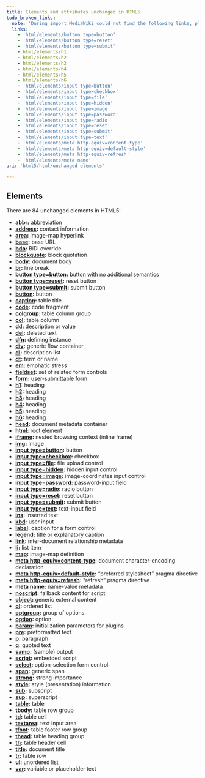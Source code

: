 ```yaml
---
title: Elements and attributes unchanged in HTML5
todo_broken_links:
  note: 'During import MediaWiki could not find the following links, please fix and adjust this list.'
  links:
    - 'html/elements/button type=button'
    - 'html/elements/button type=reset'
    - 'html/elements/button type=submit'
    - html/elements/h1
    - html/elements/h2
    - html/elements/h3
    - html/elements/h4
    - html/elements/h5
    - html/elements/h6
    - 'html/elements/input type=button'
    - 'html/elements/input type=checkbox'
    - 'html/elements/input type=file'
    - 'html/elements/input type=hidden'
    - 'html/elements/input type=image'
    - 'html/elements/input type=password'
    - 'html/elements/input type=radio'
    - 'html/elements/input type=reset'
    - 'html/elements/input type=submit'
    - 'html/elements/input type=text'
    - 'html/elements/meta http-equiv=content-type'
    - 'html/elements/meta http-equiv=default-style'
    - 'html/elements/meta http-equiv=refresh'
    - 'html/elements/meta name'
uri: 'html5/html/unchanged elements'

---
```

## Elements

There are 84 unchanged elements in HTML5:

-   **[abbr](/html/elements/abbr):** abbreviation
-   **[address](/html/elements/address):** contact information
-   **[area](/html/elements/area):** image-map hyperlink
-   **[base](/html/elements/base):** base URL
-   **[bdo](/html/elements/bdo):** BiDi override
-   **[blockquote](/html/elements/blockquote):** block quotation
-   **[body](/html/elements/body):** document body
-   **[br](/html/elements/br):** line break
-   **[button type=button](/w/index.php?title=html/elements/button_type%3Dbutton&action=edit&redlink=1):** button with no additional semantics
-   **[button type=reset](/w/index.php?title=html/elements/button_type%3Dreset&action=edit&redlink=1):** reset button
-   **[button type=submit](/w/index.php?title=html/elements/button_type%3Dsubmit&action=edit&redlink=1):** submit button
-   **[button](/html/elements/button):** button
-   **[caption](/html/elements/caption):** table title
-   **[code](/html/elements/code):** code fragment
-   **[colgroup](/html/elements/colgroup):** table column group
-   **[col](/html/elements/col):** table column
-   **[dd](/html/elements/dd):** description or value
-   **[del](/html/elements/del):** deleted text
-   **[dfn](/html/elements/dfn):** defining instance
-   **[div](/html/elements/div):** generic flow container
-   **[dl](/html/elements/dl):** description list
-   **[dt](/html/elements/dt):** term or name
-   **[em](/html/elements/em):** emphatic stress
-   **[fieldset](/html/elements/fieldset):** set of related form controls
-   **[form](/html/elements/form):** user-submittable form
-   **[h1](/w/index.php?title=html/elements/h1&action=edit&redlink=1):** heading
-   **[h2](/w/index.php?title=html/elements/h2&action=edit&redlink=1):** heading
-   **[h3](/w/index.php?title=html/elements/h3&action=edit&redlink=1):** heading
-   **[h4](/w/index.php?title=html/elements/h4&action=edit&redlink=1):** heading
-   **[h5](/w/index.php?title=html/elements/h5&action=edit&redlink=1):** heading
-   **[h6](/w/index.php?title=html/elements/h6&action=edit&redlink=1):** heading
-   **[head](/html/elements/head):** document metadata container
-   **[html](/html/elements/html):** root element
-   **[iframe](/html/elements/iframe):** nested browsing context (inline frame)
-   **[img](/html/elements/img):** image
-   **[input type=button](/w/index.php?title=html/elements/input_type%3Dbutton&action=edit&redlink=1):** button
-   **[input type=checkbox](/w/index.php?title=html/elements/input_type%3Dcheckbox&action=edit&redlink=1):** checkbox
-   **[input type=file](/w/index.php?title=html/elements/input_type%3Dfile&action=edit&redlink=1):** file upload control
-   **[input type=hidden](/w/index.php?title=html/elements/input_type%3Dhidden&action=edit&redlink=1):** hidden input control
-   **[input type=image](/w/index.php?title=html/elements/input_type%3Dimage&action=edit&redlink=1):** image-coordinates input control
-   **[input type=password](/w/index.php?title=html/elements/input_type%3Dpassword&action=edit&redlink=1):** password-input field
-   **[input type=radio](/w/index.php?title=html/elements/input_type%3Dradio&action=edit&redlink=1):** radio button
-   **[input type=reset](/w/index.php?title=html/elements/input_type%3Dreset&action=edit&redlink=1):** reset button
-   **[input type=submit](/w/index.php?title=html/elements/input_type%3Dsubmit&action=edit&redlink=1):** submit button
-   **[input type=text](/w/index.php?title=html/elements/input_type%3Dtext&action=edit&redlink=1):** text-input field
-   **[ins](/html/elements/ins):** inserted text
-   **[kbd](/html/elements/kbd):** user input
-   **[label](/html/elements/label):** caption for a form control
-   **[legend](/html/elements/legend):** title or explanatory caption
-   **[link](/html/elements/link):** inter-document relationship metadata
-   **[li](/html/elements/li):** list item
-   **[map](/html/elements/map):** image-map definition
-   **[meta http-equiv=content-type](/w/index.php?title=html/elements/meta_http-equiv%3Dcontent-type&action=edit&redlink=1):** document character-encoding declaration
-   **[meta http-equiv=default-style](/w/index.php?title=html/elements/meta_http-equiv%3Ddefault-style&action=edit&redlink=1):** “preferred stylesheet” pragma directive
-   **[meta http-equiv=refresh](/w/index.php?title=html/elements/meta_http-equiv%3Drefresh&action=edit&redlink=1):** “refresh” pragma directive
-   **[meta name](/w/index.php?title=html/elements/meta_name&action=edit&redlink=1):** name-value metadata
-   **[noscript](/html/elements/noscript):** fallback content for script
-   **[object](/html/elements/object):** generic external content
-   **[ol](/html/elements/ol):** ordered list
-   **[optgroup](/html/elements/optgroup):** group of options
-   **[option](/html/elements/option):** option
-   **[param](/html/elements/param):** initialization parameters for plugins
-   **[pre](/html/elements/pre):** preformatted text
-   **[p](/html/elements/p):** paragraph
-   **[q](/html/elements/q):** quoted text
-   **[samp](/html/elements/samp):** (sample) output
-   **[script](/html/elements/script):** embedded script
-   **[select](/html/elements/select):** option-selection form control
-   **[span](/html/elements/span):** generic span
-   **[strong](/html/elements/strong):** strong importance
-   **[style](/html/elements/style):** style (presentation) information
-   **[sub](/html/elements/sub):** subscript
-   **[sup](/html/elements/sup):** superscript
-   **[table](/html/elements/table):** table
-   **[tbody](/html/elements/tbody):** table row group
-   **[td](/html/elements/td):** table cell
-   **[textarea](/html/elements/textarea):** text input area
-   **[tfoot](/html/elements/tfoot):** table footer row group
-   **[thead](/html/elements/thead):** table heading group
-   **[th](/html/elements/th):** table header cell
-   **[title](/html/elements/title):** document title
-   **[tr](/html/elements/tr):** table row
-   **[ul](/html/elements/ul):** unordered list
-   **[var](/html/elements/var):** variable or placeholder text
